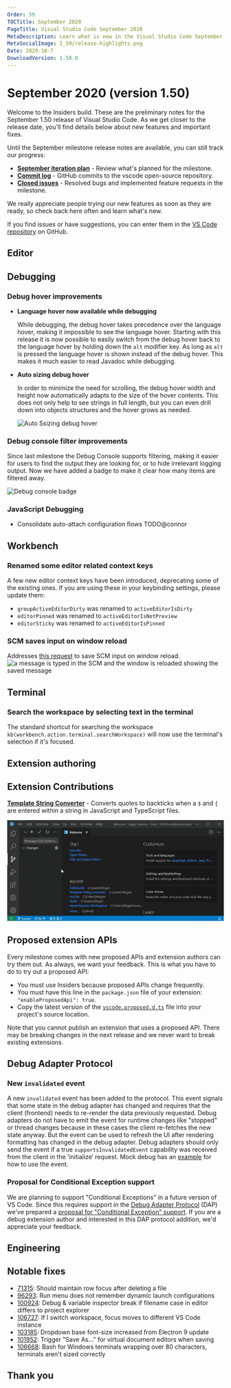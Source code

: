 ```yaml
---
Order: 59
TOCTitle: September 2020
PageTitle: Visual Studio Code September 2020
MetaDescription: Learn what is new in the Visual Studio Code September 2020 Release (1.50)
MetaSocialImage: 1_50/release-highlights.png
Date: 2020-10-7
DownloadVersion: 1.50.0
---
```

# September 2020 (version 1.50)

<!-- DOWNLOAD_LINKS_PLACEHOLDER -->

Welcome to the Insiders build. These are the preliminary notes for the September 1.50 release of Visual Studio Code. As we get closer to the release date, you'll find details below about new features and important fixes.

Until the September milestone release notes are available, you can still track our progress:

* **[September iteration plan](https://github.com/microsoft/vscode/issues/106677)** - Review what's planned for the milestone.
* **[Commit log](https://github.com/Microsoft/vscode/commits/master)** - GitHub commits to the vscode open-source repository.
* **[Closed issues](https://github.com/Microsoft/vscode/issues?q=is%3Aissue+milestone%3A%22September+2020%22+is%3Aclosed)** - Resolved bugs and implemented feature requests in the milestone.

We really appreciate people trying our new features as soon as they are ready, so check back here often and learn what's new.

If you find issues or have suggestions, you can enter them in the [VS Code repository](https://github.com/Microsoft/vscode/issues) on GitHub.

<!-- In-product release notes styles.  Do not modify without also modifying regex in gulpfile.common.js -->
<a id="scroll-to-top" role="button" title="Scroll to top" aria-label="scroll to top" href="#"><span class="icon"></span></a>
<link rel="stylesheet" type="text/css" href="css/inproduct_releasenotes.css"/>

## Editor

## Debugging

### Debug hover improvements

* **Language hover now available while debugging**

  While debugging, the debug hover takes precedence over the language hover, making it impossible to see the language hover. Starting with this release it is now possible to easily switch from the debug hover back to the language hover by holding down the `alt` modifier key. As long as `alt` is pressed the language hover is shown instead of the debug hover. This makes it much easier to read Javadoc while debugging.
* **Auto sizing debug hover**

  In order to minimize the need for scrolling, the debug hover width and height now automatically adapts to the size of the hover contents. This does not only help to see strings in full length, but you can even drill down into objects structures and the hover grows as needed.

  ![Auto Ssizing debug hover](images/1_50/autosize-hover.gif)

### Debug console filter improvements

Since last milestone the Debug Console supports filtering, making it easier for users to find the output they are looking for, or to hide irrelevant logging output. Now we have added a badge to make it clear how many items are filtered away.

![Debug console badge](images/1_50/debug-console-badge.png)

### JavaScript Debugging

* Consolidate auto-attach configuration flows
TODO@connor

## Workbench

### Renamed some editor related context keys

A few new editor context keys have been introduced, deprecating some of the existing ones. If you are using these in your keybinding settings, please update them:
* `groupActiveEditorDirty` was renamed to `activeEditorIsDirty`
* `editorPinned` was renamed to `activeEditorIsNotPreview`
* `editorSticky` was renamed to `activeEditorIsPinned`

### SCM saves input on window reload

Addresses [this request](https://github.com/microsoft/vscode/issues/41232) to save SCM input on window reload.
![a message is typed in the SCM and the window is reloaded showing the saved message](images/1_50/scm-saves.gif)

## Terminal

### Search the workspace by selecting text in the terminal

The standard shortcut for searching the workspace `kb(workbench.action.terminal.searchWorkspace)` will now use the terminal's selection if it's focused.

## Extension authoring

## Extension Contributions

**[Template String Converter](https://marketplace.visualstudio.com/items?itemName=meganrogge.template-string-converter)** - Converts quotes to backticks when a `$` and `{` are entered within a string in JavaScript and TypeScript files.

![typing a dollar sign then open curly brace within a string converts the quotes to backticks](images/1_50/template-string-converter-extension.gif)

## Proposed extension APIs

Every milestone comes with new proposed APIs and extension authors can try them out. As always, we want your feedback. This is what you have to do to try out a proposed API:

* You must use Insiders because proposed APIs change frequently.
* You must have this line in the `package.json` file of your extension: `"enableProposedApi": true`.
* Copy the latest version of the [`vscode.proposed.d.ts`](https://github.com/microsoft/vscode/blob/master/src/vs/vscode.proposed.d.ts) file into your project's source location.

Note that you cannot publish an extension that uses a proposed API. There may be breaking changes in the next release and we never want to break existing extensions.

## Debug Adapter Protocol

### New `invalidated` event

A new `invalidated` event has been added to the protocol. This event signals that some state in the debug adapter has changed and requires that the client (frontend) needs to re-render the data previously requested.
Debug adapters do not have to emit the event for runtime changes like "stopped" or thread changes because in these cases the client re-fetches the new state anyway. But the event can be used to refresh the UI after rendering formatting has changed in the debug adapter. Debug adapters should only send the event if a true `supportsInvalidatedEvent` capability was received from the client in the ‘initialize’ request. Mock debug has an [example](https://github.com/microsoft/vscode-mock-debug/blob/23fd6bf224234f188eff23eba83b086e1ee5917c/src/mockDebug.ts#L553) for how to use the event.

### Proposal for Conditional Exception support

We are planning to support "Conditional Exceptions" in a future version of VS Code. Since this requires support in the [Debug Adapter Protocol](https://microsoft.github.io/debug-adapter-protocol/) (DAP) we've prepared a [proposal for "Conditional Exception" support](https://github.com/microsoft/debug-adapter-protocol/issues/137#issuecomment-698211532). If you are a debug extension author and interested in this DAP protocol addition, we'd appreciate your feedback.

## Engineering

## Notable fixes

* [71315](https://github.com/microsoft/vscode/issues/71315): Should maintain row focus after deleting a file
* [96293](https://github.com/microsoft/vscode/issues/96293): Run menu does not remember dynamic launch configurations
* [100924](https://github.com/microsoft/vscode/issues/100924): Debug & variable inspector break if filename case in editor differs to project explorer
* [106727](https://github.com/microsoft/vscode/issues/106727): If I switch workspace, focus moves to different VS Code instance
* [103185](https://github.com/microsoft/vscode/issues/103185): Dropdown base font-size increased from Electron 9 update
* [101952](https://github.com/microsoft/vscode/issues/101952): Trigger "Save As..." for virtual document editors when saving
* [106668](https://github.com/microsoft/vscode/issues/106668): Bash for Windows terminals wrapping over 80 characters, terminals aren't sized correctly


## Thank you
